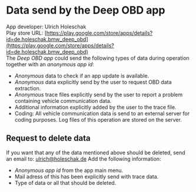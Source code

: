 # Data send by the Deep OBD app
App developer: Ulrich Holeschak  
Play store URL: [https://play.google.com/store/apps/details?id=de.holeschak.bmw_deep_obd](https://play.google.com/store/apps/details?id=de.holeschak.bmw_deep_obd)  
The _Deep OBD app_ could send the following types of data during operation together with an _anonymous app id_:
* _Anonymous_ data to check if an app update is available.
* _Anonymous_ data explicitly send by the user to request OBD data extraction.
* _Anonymous_ trace files explicitly send by the user to report a problem containing vehicle communication data.
* Additional information explicitly added by the user to the trace file.
* Coding: All vehicle communication data is send to an external server for coding purposes. Log files of this operation are stored on the server.

## Request to delete data
If you want that any of the data mentioned above should be deleted, send an email to:
[ulrich@holeschak.de](mailto:ulrich@holeschak.de)
Add the following information:
* _Anonymous app id_ from the app main menu.
* Mail adress of this has been explicitly send with trace data.
* Type of data or all that should be deleted.
